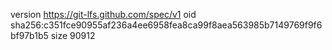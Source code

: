 version https://git-lfs.github.com/spec/v1
oid sha256:c351fce90955af236a4ee6958fea8ca99f8aea563985b7149769f9f6bf97b1b5
size 90912
